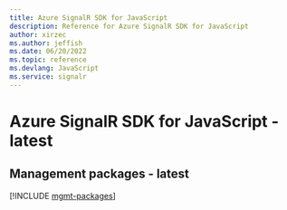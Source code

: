 ```yaml
---
title: Azure SignalR SDK for JavaScript
description: Reference for Azure SignalR SDK for JavaScript
author: xirzec
ms.author: jeffish
ms.date: 06/20/2022
ms.topic: reference
ms.devlang: JavaScript
ms.service: signalr
---
```

# Azure SignalR SDK for JavaScript - latest
## Management packages - latest
[!INCLUDE [mgmt-packages](signalr-mgmt-index.md)]


